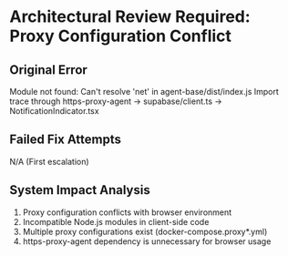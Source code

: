 # Architectural Review Required: Proxy Configuration Conflict

## Original Error
Module not found: Can't resolve 'net' in agent-base/dist/index.js
Import trace through https-proxy-agent -> supabase/client.ts -> NotificationIndicator.tsx

## Failed Fix Attempts
N/A (First escalation)

## System Impact Analysis
1. Proxy configuration conflicts with browser environment
2. Incompatible Node.js modules in client-side code
3. Multiple proxy configurations exist (docker-compose.proxy*.yml)
4. https-proxy-agent dependency is unnecessary for browser usage